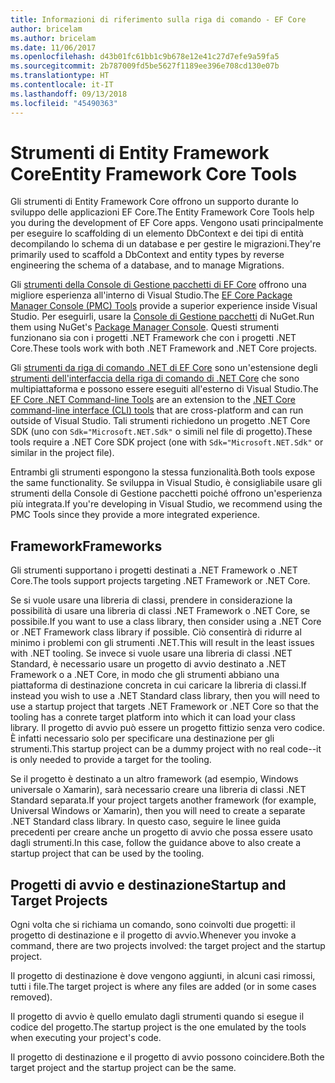 ```yaml
---
title: Informazioni di riferimento sulla riga di comando - EF Core
author: bricelam
ms.author: bricelam
ms.date: 11/06/2017
ms.openlocfilehash: d43b01fc61bb1c9b678e12e41c27d7efe9a59fa5
ms.sourcegitcommit: 2b787009fd5be5627f1189ee396e708cd130e07b
ms.translationtype: HT
ms.contentlocale: it-IT
ms.lasthandoff: 09/13/2018
ms.locfileid: "45490363"
---
```

<a name="entity-framework-core-tools"></a><span data-ttu-id="17e07-102">Strumenti di Entity Framework Core</span><span class="sxs-lookup"><span data-stu-id="17e07-102">Entity Framework Core Tools</span></span>
===========================
<span data-ttu-id="17e07-103">Gli strumenti di Entity Framework Core offrono un supporto durante lo sviluppo delle applicazioni EF Core.</span><span class="sxs-lookup"><span data-stu-id="17e07-103">The Entity Framework Core Tools help you during the development of EF Core apps.</span></span> <span data-ttu-id="17e07-104">Vengono usati principalmente per eseguire lo scaffolding di un elemento DbContext e dei tipi di entità decompilando lo schema di un database e per gestire le migrazioni.</span><span class="sxs-lookup"><span data-stu-id="17e07-104">They're primarily used to scaffold a DbContext and entity types by reverse engineering the schema of a database, and to manage Migrations.</span></span>

<span data-ttu-id="17e07-105">Gli [strumenti della Console di Gestione pacchetti di EF Core][1] offrono una migliore esperienza all'interno di Visual Studio.</span><span class="sxs-lookup"><span data-stu-id="17e07-105">The [EF Core Package Manager Console (PMC) Tools][1] provide a superior experience inside Visual Studio.</span></span> <span data-ttu-id="17e07-106">Per eseguirli, usare la [Console di Gestione pacchetti][2] di NuGet.</span><span class="sxs-lookup"><span data-stu-id="17e07-106">Run them using NuGet's [Package Manager Console][2].</span></span> <span data-ttu-id="17e07-107">Questi strumenti funzionano sia con i progetti .NET Framework che con i progetti .NET Core.</span><span class="sxs-lookup"><span data-stu-id="17e07-107">These tools work with both .NET Framework and .NET Core projects.</span></span>

<span data-ttu-id="17e07-108">Gli [strumenti da riga di comando .NET di EF Core][3] sono un'estensione degli [strumenti dell'interfaccia della riga di comando di .NET Core][4] che sono multipiattaforma e possono essere eseguiti all'esterno di Visual Studio.</span><span class="sxs-lookup"><span data-stu-id="17e07-108">The [EF Core .NET Command-line Tools][3] are an extension to the [.NET Core command-line interface (CLI) tools][4] that are cross-platform and can run outside of Visual Studio.</span></span> <span data-ttu-id="17e07-109">Tali strumenti richiedono un progetto .NET Core SDK (uno con `Sdk="Microsoft.NET.Sdk"` o simili nel file di progetto).</span><span class="sxs-lookup"><span data-stu-id="17e07-109">These tools require a .NET Core SDK project (one with `Sdk="Microsoft.NET.Sdk"` or similar in the project file).</span></span>

<span data-ttu-id="17e07-110">Entrambi gli strumenti espongono la stessa funzionalità.</span><span class="sxs-lookup"><span data-stu-id="17e07-110">Both tools expose the same functionality.</span></span> <span data-ttu-id="17e07-111">Se sviluppa in Visual Studio, è consigliabile usare gli strumenti della Console di Gestione pacchetti poiché offrono un'esperienza più integrata.</span><span class="sxs-lookup"><span data-stu-id="17e07-111">If you're developing in Visual Studio, we recommend using the PMC Tools since they provide a more integrated experience.</span></span>

<a name="frameworks"></a><span data-ttu-id="17e07-112">Framework</span><span class="sxs-lookup"><span data-stu-id="17e07-112">Frameworks</span></span>
----------
<span data-ttu-id="17e07-113">Gli strumenti supportano i progetti destinati a .NET Framework o .NET Core.</span><span class="sxs-lookup"><span data-stu-id="17e07-113">The tools support projects targeting .NET Framework or .NET Core.</span></span>

<span data-ttu-id="17e07-114">Se si vuole usare una libreria di classi, prendere in considerazione la possibilità di usare una libreria di classi .NET Framework o .NET Core, se possibile.</span><span class="sxs-lookup"><span data-stu-id="17e07-114">If you want to use a class library, then consider using a .NET Core or .NET Framework class library if possible.</span></span> <span data-ttu-id="17e07-115">Ciò consentirà di ridurre al minimo i problemi con gli strumenti .NET.</span><span class="sxs-lookup"><span data-stu-id="17e07-115">This will result in the least issues with .NET tooling.</span></span> <span data-ttu-id="17e07-116">Se invece si vuole usare una libreria di classi .NET Standard, è necessario usare un progetto di avvio destinato a .NET Framework o a .NET Core, in modo che gli strumenti abbiano una piattaforma di destinazione concreta in cui caricare la libreria di classi.</span><span class="sxs-lookup"><span data-stu-id="17e07-116">If instead you wish to use a .NET Standard class library, then you will need to use a startup project that targets .NET Framework or .NET Core so that the tooling has a conrete target platform into which it can load your class library.</span></span> <span data-ttu-id="17e07-117">Il progetto di avvio può essere un progetto fittizio senza vero codice. È infatti necessario solo per specificare una destinazione per gli strumenti.</span><span class="sxs-lookup"><span data-stu-id="17e07-117">This startup project can be a dummy project with no real code--it is only needed to provide a target for the tooling.</span></span>

<span data-ttu-id="17e07-118">Se il progetto è destinato a un altro framework (ad esempio, Windows universale o Xamarin), sarà necessario creare una libreria di classi .NET Standard separata.</span><span class="sxs-lookup"><span data-stu-id="17e07-118">If your project targets another framework (for example, Universal Windows or Xamarin), then you will need to create a separate .NET Standard class library.</span></span> <span data-ttu-id="17e07-119">In questo caso, seguire le linee guida precedenti per creare anche un progetto di avvio che possa essere usato dagli strumenti.</span><span class="sxs-lookup"><span data-stu-id="17e07-119">In this case, follow the guidance above to also create a startup project that can be used by the tooling.</span></span>

<a name="startup-and-target-projects"></a><span data-ttu-id="17e07-120">Progetti di avvio e destinazione</span><span class="sxs-lookup"><span data-stu-id="17e07-120">Startup and Target Projects</span></span>
---------------------------
<span data-ttu-id="17e07-121">Ogni volta che si richiama un comando, sono coinvolti due progetti: il progetto di destinazione e il progetto di avvio.</span><span class="sxs-lookup"><span data-stu-id="17e07-121">Whenever you invoke a command, there are two projects involved: the target project and the startup project.</span></span>

<span data-ttu-id="17e07-122">Il progetto di destinazione è dove vengono aggiunti, in alcuni casi rimossi, tutti i file.</span><span class="sxs-lookup"><span data-stu-id="17e07-122">The target project is where any files are added (or in some cases removed).</span></span>

<span data-ttu-id="17e07-123">Il progetto di avvio è quello emulato dagli strumenti quando si esegue il codice del progetto.</span><span class="sxs-lookup"><span data-stu-id="17e07-123">The startup project is the one emulated by the tools when executing your project's code.</span></span>

<span data-ttu-id="17e07-124">Il progetto di destinazione e il progetto di avvio possono coincidere.</span><span class="sxs-lookup"><span data-stu-id="17e07-124">Both the target project and the startup project can be the same.</span></span>


  [1]: powershell.md
  [2]: https://docs.microsoft.com/nuget/tools/package-manager-console
  [3]: dotnet.md
  [4]: https://docs.microsoft.com/dotnet/core/tools/
